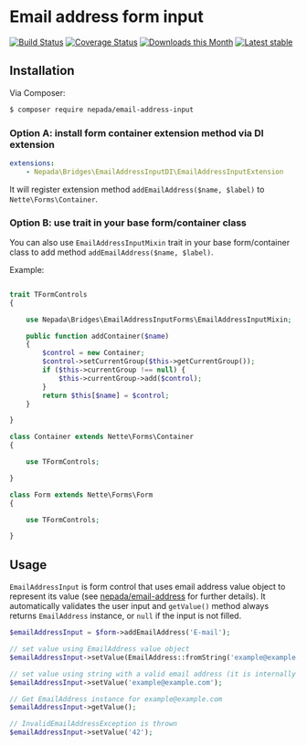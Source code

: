 Email address form input
========================

[![Build Status](https://travis-ci.org/nepada/email-address-input.svg?branch=master)](https://travis-ci.org/nepada/email-address-input)
[![Coverage Status](https://coveralls.io/repos/github/nepada/email-address-input/badge.svg?branch=master)](https://coveralls.io/github/nepada/email-address-input?branch=master)
[![Downloads this Month](https://img.shields.io/packagist/dm/nepada/email-address-input.svg)](https://packagist.org/packages/nepada/email-address-input)
[![Latest stable](https://img.shields.io/packagist/v/nepada/email-address-input.svg)](https://packagist.org/packages/nepada/email-address-input)


Installation
------------

Via Composer:

```sh
$ composer require nepada/email-address-input
```

### Option A: install form container extension method via DI extension

```yaml
extensions:
    - Nepada\Bridges\EmailAddressInputDI\EmailAddressInputExtension
```

It will register extension method `addEmailAddress($name, $label)` to `Nette\Forms\Container`.


### Option B: use trait in your base form/container class

You can also use `EmailAddressInputMixin` trait in your base form/container class to add method `addEmailAddress($name, $label)`.

Example:

```php

trait TFormControls
{

    use Nepada\Bridges\EmailAddressInputForms\EmailAddressInputMixin;

    public function addContainer($name)
    {
        $control = new Container;
        $control->setCurrentGroup($this->getCurrentGroup());
        if ($this->currentGroup !== null) {
            $this->currentGroup->add($control);
        }
        return $this[$name] = $control;
    }

}

class Container extends Nette\Forms\Container
{

    use TFormControls;

}

class Form extends Nette\Forms\Form
{

    use TFormControls;

}

``` 


Usage
-----

`EmailAddressInput` is form control that uses email address value object to represent its value (see [nepada/email-address](https://github.com/nepada/email-address) for further details).
It automatically validates the user input and `getValue()` method always returns `EmailAddress` instance, or `null` if the input is not filled.

```php
$emailAddressInput = $form->addEmailAddress('E-mail');

// set value using EmailAddress value object
$emailAddressInput->setValue(EmailAddress::fromString('example@example.com'));

// set value using string with a valid email address (it is internally converted to EmailAddress value object)
$emailAddressInput->setValue('example@example.com');

// Get EmailAddress instance for example@example.com
$emailAddressInput->getValue();

// InvalidEmailAddressException is thrown
$emailAddressInput->setValue('42');
```
